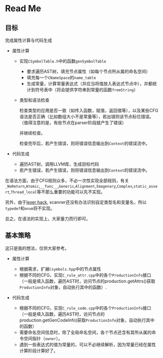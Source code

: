 # Read Me

## 目标

完成属性计算与代码生成

- 属性计算

  - 实现`CSymbolTable.h`中的函数`genSymbolTable`

    - 要求遍历AST树，填充节点属性（如每个节点所从属的命名空间）
    - 填充每一个`CNameSpace`的`name_table`
    - 生成常量，计算常量表达式（并应当将值放入表达式节点中），并都统计到符号表中（将会提供字符串到常量的函数`fromString`）

  - 类型和语法检查

    检查类型的应用是否一致（如传入函数，赋值，返回值等），以及某些CFG语法是否正确（比如数组大小不是常量等），若出错则该节点标位错误。（值得注意的是，有些节点在parser阶段就产生了错误）

    并继续检查。

    检查完毕后，若产生错误，则将错误信息输出到`Context`的错误流中。

- 代码生成

  - 遍历AST树，调用LLVM库，生成目标代码
  - 若产生错误，若产生错误，则将错误信息输出到`Context`的错误流中。

在语法方面，由于CFG规则众多，不必一次性实现全部规则，有关`_NoReturn`,`Atomic`,`__func__`,`Generic`,`Alignment`,`Imagenary`,`Complex`,`static_assert`,`Thread_local`等不那么重要的功能可以先不实现。

另外，由于[lexer hack](https://en.wikipedia.org/wiki/Lexer_hack), scanner还没有办法识别自定类型名和变量名，所以`typedef`和`enum`将不实现。

总之，在语法的实现上，大家量力而行即可。

## 基本策略

这只是我的想法，仅供大家参考。

- 属性计算

  - 根据需求，扩展`Csymbols.hpp`中的节点属性
  - 根据不同的CFG，实现`C_rule_attr.cpp`中的各个`ProductionInfo`接口（一般是填入函数，遍历AST时，访问节点的production.getAttrs()获取`ProductionInfo`对象，自动执行其中的函数）.
- 代码生成
  - 根据不同的CFG，实现`C_rule_code.cpp`中的各个`ProductionInfo`接口（一般是填入函数，遍历AST时，访问节点的production.getGenCodeInfo)获取`ProductionInfo`对象，自动执行其中的函数）
  - 需要命名空间信息时，除了全局命名空间，各个节点还含有其所从属的命令空间指针（`owner`）。
  - 遇到一些表达式的值为常量的，可以不必继续解析，因为常量已经在属性计算阶段计算好了。


